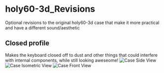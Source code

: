 # holy60-3d_Revisions
Optional revisions to the original holy60-3d case that make it more practical and have a different sound/aesthetic

## Closed profile
Makes the keyboard closed off to dust and other things that could interfere with internal components, while still looking aweseome!
![Case Side View](https://github.com/astarryknight/holy60-3d/blob/main/holy60-closed-sideview.png?raw=true)
![Case Isometric View](https://github.com/astarryknight/holy60-3d/blob/main/holy60-closed-iso.png?raw=true)
![Case Front View](https://github.com/astarryknight/holy60-3d/blob/main/holy60-closed-frontview.png?raw=true)
